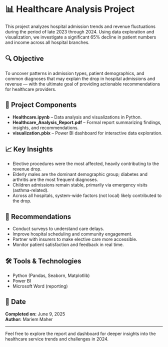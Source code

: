# 📊 Healthcare Analysis Project

This project analyzes hospital admission trends and revenue fluctuations during the period of late 2023 through 2024. Using data exploration and visualization, we investigate a significant 65% decline in patient numbers and income across all hospital branches.

## 🔍 Objective

To uncover patterns in admission types, patient demographics, and common diagnoses that may explain the drop in hospital admissions and revenue — with the ultimate goal of providing actionable recommendations for healthcare providers.

## 📁 Project Components

- **Healthcare.ipynb** – Data analysis and visualizations in Python.
- **Healthcare_Analysis_Report.pdf** – Formal report summarizing findings, insights, and recommendations.
- **visualization.pbix** – Power BI dashboard for interactive data exploration.

## 📈 Key Insights

- Elective procedures were the most affected, heavily contributing to the revenue drop.
- Elderly males are the dominant demographic group; diabetes and arthritis are the most frequent diagnoses.
- Children admissions remain stable, primarily via emergency visits (asthma-related).
- Across all hospitals, system-wide factors (not local) likely contributed to the drop.

## 📌 Recommendations

- Conduct surveys to understand care delays.
- Improve hospital scheduling and community engagement.
- Partner with insurers to make elective care more accessible.
- Monitor patient satisfaction and feedback in real time.

## 🛠️ Tools & Technologies

- Python (Pandas, Seaborn, Matplotlib)
- Power BI
- Microsoft Word (reporting)

## 📅 Date

**Completed on:** June 9, 2025  
**Author:** Mariem Maher

---

Feel free to explore the report and dashboard for deeper insights into the healthcare service trends and challenges in 2024.
